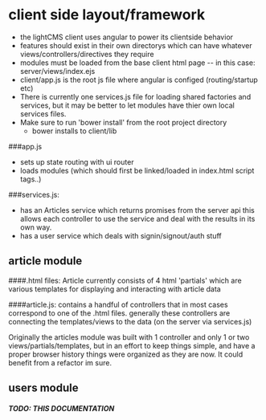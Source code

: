 # client side layout/framework
  - the lightCMS client uses angular to power its clientside behavior
  - features should exist in their own directorys which can have
  whatever views/controllers/directives they require
  - modules must be loaded from the base client html page
        -- in this case: server/views/index.ejs
  - client/app.js is the root js file where angular is configed (routing/startup etc)
  - There is currently one services.js file for loading shared factories and services, but it may be better to let modules have thier own local services files.
  - Make sure to run 'bower install' from the root project directory
      - bower installs to client/lib

###app.js
- sets up state routing with ui router
- loads modules (which should first be linked/loaded in index.html script tags..)

###services.js:
   - has an Articles service which returns promises from the server api
  this allows each controller to use the service and deal with the results
  in its own way.
  - has a user service which deals with signin/signout/auth stuff

## article module

####.html files:
Article currently consists of 4 html 'partials' which are various templates for displaying and interacting with article data

 ####article.js:
contains a handful of controllers that in most cases correspond to one of the .html files.
generally these controllers are connecting the templates/views to the data (on the server via services.js)

Originally the articles module was built with 1 controller and only 1 or two views/partials/templates, but in an effort to keep things simple, and have a proper browser history things were
organized as they are now. It could benefit from a refactor im sure.

## users module
##### TODO: THIS DOCUMENTATION
